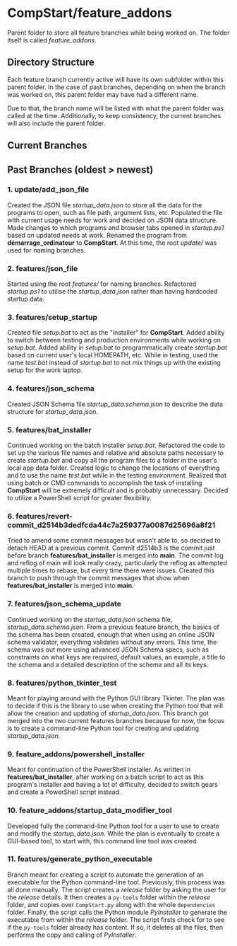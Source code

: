 # CompStart/feature_addons

Parent folder to store all feature branches while being worked on. The folder itself is called _feature_addons_.

## Directory Structure

Each feature branch currently active will have its own subfolder within this parent folder. In the case of past branches, depending on when the branch was worked on, this parent folder may have had a different name.

Due to that, the branch name will be listed with what the parent folder was called at the time. Additionally, to keep consistency, the current branches will also include the parent folder.

## Current Branches



## Past Branches (oldest > newest)

### 1. update/add_json_file

Created the JSON file _startup_data.json_ to store all the data for the programs to open, such as file path, argument lists, etc. Populated the file with current usage needs for work and decided on JSON data structure. Made changes to which programs and browser tabs opened in _startup.ps1_ based on updated needs at work. Renamed the program from **démarrage_ordinateur** to **CompStart**. At this time, the root _update/_ was used for naming branches.

### 2. features/json_file

Started using the root _features/_ for naming branches. Refactored _startup.ps1_ to utilise the _startup_data.json_ rather than having hardcoded startup data.

### 3. features/setup_startup

Created file _setup.bat_ to act as the "installer" for **CompStart**. Added ability to switch between testing and production environments while working on _setup.bat_. Added ability in _setup.bat_ to programmatically create _startup.bat_ based on current user's local HOMEPATH, etc. While in testing, used the name _test.bat_ instead of _startup.bat_ to not mix things up with the existing setup for the work laptop.

### 4. features/json_schema

Created JSON Schema file _startup_data.schema.json_ to describe the data structure for _startup_data.json_.

### 5. features/bat_installer

Continued working on the batch installer _setup.bat_. Refactored the code to set up the various file names and relative and absolute paths necessary to create _startup.bat_ and copy all the program files to a folder in the user's local app data folder. Created logic to change the locations of everything and to use the name _test.bat_ while in the testing environment. Realized that using batch or CMD commands to accomplish the task of installing **CompStart** will be extremely difficult and is probably unnecessary. Decided to utilize a PowerShell script for greater flexibility.

### 6. features/revert-commit_d2514b3dedfcda44c7a259377a0087d25696a8f21

Tried to amend some commit messages but wasn't able to, so decided to detach HEAD at a previous commit. Commit d2514b3 is the commit just before branch **features/bat_installer** is merged into **main**. The commit log and reflog of main will look really crazy, particularly the reflog as attempted multiple times to rebase, but every time there were issues. Created this branch to push through the commit messages that show when **features/bat_installer** is merged into **main**.

### 7. features/json_schema_update

Continued working on the _startup_data.json_ schema file, _startup_data.schema.json_. From a previous feature branch, the basics of the schema has been created, enough that when using an online JSON schema validator, everything validates without any errors. This time, the schema was out more using advanced JSON Schema specs, such as constraints on what keys are required, default values, an example, a title to the schema and a detailed description of the schema and all its keys.

### 8. features/python_tkinter_test

Meant for playing around with the Python GUI library Tkinter. The plan was to decide if this is the library to use when creating the Python tool that will allow the creation and updating of _startup_data.json_. This branch got merged into the two current features branches because for now, the focus is to create a command-line Python tool for creating and updating _startup_data.json_.

### 9. feature_addons/powershell_installer

Meant for continuation of the PowerShell installer. As written in **features/bat_installer**, after working on a batch script to act as this program's installer and having a lot of difficulty, decided to switch gears and create a PowerShell script instead.

### 10. feature_addons/startup_data_modifier_tool

Developed fully the command-line Python tool for a user to use to create and modify the _startup_data.json_. While the plan is eventually to create a GUI-based tool, to start with, this command line tool was created.

### 11. features/generate_python_executable

Branch meant for creating a script to automate the generation of an executable for the Python command-line tool. Previously, this process was all done manually. The script creates a _release_ folder by asking the user for the _release_ details. It then creates a `py-tools` folder within the _release_ folder, and copies over `CompStart.py` along with the whole `dependencies` folder. Finally, the script calls the Python module _PyInstaller_ to generate the executable from within the _release_ folder. The script firsts check for to see if the `py-tools` folder already has content. If so, it deletes all the files, then performs the copy and calling of _PyInstaller_.
